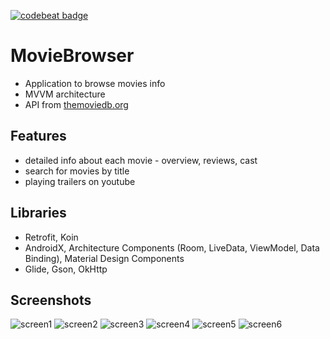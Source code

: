 [![codebeat badge](https://codebeat.co/badges/9a98a784-7c26-42af-9341-153abe1d2597)](https://codebeat.co/projects/github-com-yerdaulet1991-moviebrowser-main)

# MovieBrowser
* Application to browse movies info
* MVVM architecture 
* API from [themoviedb.org](https://www.themoviedb.org/)

## Features
*   detailed info about each movie - overview, reviews, cast
*   search for movies by title
*   playing trailers on youtube 

## Libraries 
* Retrofit, Koin
* AndroidX, Architecture Components (Room, LiveData, ViewModel, Data Binding), Material Design Components
* Glide, Gson, OkHttp

## Screenshots
![screen1](https://user-images.githubusercontent.com/57751305/104907405-3f3c5700-59af-11eb-89d0-9b9455bbc7c4.png)
![screen2](https://user-images.githubusercontent.com/57751305/104907416-42cfde00-59af-11eb-8c9c-a1dcfcbfabda.png)
![screen3](https://user-images.githubusercontent.com/57751305/104907419-43687480-59af-11eb-8a09-ee89fadb76b0.png)
![screen4](https://user-images.githubusercontent.com/57751305/104907420-44010b00-59af-11eb-9fc1-cf686e132258.png)
![screen5](https://user-images.githubusercontent.com/57751305/104907422-4499a180-59af-11eb-8dd7-9b55beec90b9.png)
![screen6](https://user-images.githubusercontent.com/57751305/104907423-45323800-59af-11eb-8697-2a9b323de6a4.png)




